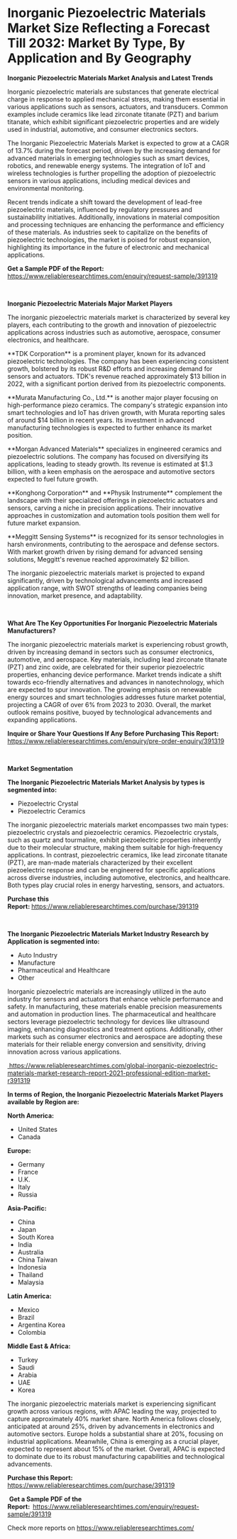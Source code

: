 <p><h1>Inorganic Piezoelectric Materials Market Size Reflecting a Forecast Till 2032: Market By Type, By Application and By Geography</h1></p><p><strong>Inorganic Piezoelectric Materials Market Analysis and Latest Trends</strong></p>
<p><p>Inorganic piezoelectric materials are substances that generate electrical charge in response to applied mechanical stress, making them essential in various applications such as sensors, actuators, and transducers. Common examples include ceramics like lead zirconate titanate (PZT) and barium titanate, which exhibit significant piezoelectric properties and are widely used in industrial, automotive, and consumer electronics sectors.</p><p>The Inorganic Piezoelectric Materials Market is expected to grow at a CAGR of 13.7% during the forecast period, driven by the increasing demand for advanced materials in emerging technologies such as smart devices, robotics, and renewable energy systems. The integration of IoT and wireless technologies is further propelling the adoption of piezoelectric sensors in various applications, including medical devices and environmental monitoring.</p><p>Recent trends indicate a shift toward the development of lead-free piezoelectric materials, influenced by regulatory pressures and sustainability initiatives. Additionally, innovations in material composition and processing techniques are enhancing the performance and efficiency of these materials. As industries seek to capitalize on the benefits of piezoelectric technologies, the market is poised for robust expansion, highlighting its importance in the future of electronic and mechanical applications.</p></p>
<p><strong>Get a Sample PDF of the Report:&nbsp;</strong> <a href="https://www.reliableresearchtimes.com/enquiry/request-sample/391319?utm_campaign=1420&utm_medium=2&utm_source=Github&utm_content=ia&utm_term=16012025&utm_id=inorganic-piezoelectric-materials">https://www.reliableresearchtimes.com/enquiry/request-sample/391319</a></p>
<p>&nbsp;</p>
<p><strong>Inorganic Piezoelectric Materials Major Market Players</strong></p>
<p><p>The inorganic piezoelectric materials market is characterized by several key players, each contributing to the growth and innovation of piezoelectric applications across industries such as automotive, aerospace, consumer electronics, and healthcare.</p><p>**TDK Corporation** is a prominent player, known for its advanced piezoelectric technologies. The company has been experiencing consistent growth, bolstered by its robust R&D efforts and increasing demand for sensors and actuators. TDK's revenue reached approximately $13 billion in 2022, with a significant portion derived from its piezoelectric components.</p><p>**Murata Manufacturing Co., Ltd.** is another major player focusing on high-performance piezo ceramics. The company's strategic expansion into smart technologies and IoT has driven growth, with Murata reporting sales of around $14 billion in recent years. Its investment in advanced manufacturing technologies is expected to further enhance its market position.</p><p>**Morgan Advanced Materials** specializes in engineered ceramics and piezoelectric solutions. The company has focused on diversifying its applications, leading to steady growth. Its revenue is estimated at $1.3 billion, with a keen emphasis on the aerospace and automotive sectors expected to fuel future growth.</p><p>**Konghong Corporation** and **Physik Instrumente** complement the landscape with their specialized offerings in piezoelectric actuators and sensors, carving a niche in precision applications. Their innovative approaches in customization and automation tools position them well for future market expansion.</p><p>**Meggitt Sensing Systems** is recognized for its sensor technologies in harsh environments, contributing to the aerospace and defense sectors. With market growth driven by rising demand for advanced sensing solutions, Meggitt's revenue reached approximately $2 billion.</p><p>The inorganic piezoelectric materials market is projected to expand significantly, driven by technological advancements and increased application range, with SWOT strengths of leading companies being innovation, market presence, and adaptability.</p></p>
<p>&nbsp;</p>
<p><strong>What Are The Key Opportunities For Inorganic Piezoelectric Materials Manufacturers?</strong></p>
<p><p>The inorganic piezoelectric materials market is experiencing robust growth, driven by increasing demand in sectors such as consumer electronics, automotive, and aerospace. Key materials, including lead zirconate titanate (PZT) and zinc oxide, are celebrated for their superior piezoelectric properties, enhancing device performance. Market trends indicate a shift towards eco-friendly alternatives and advances in nanotechnology, which are expected to spur innovation. The growing emphasis on renewable energy sources and smart technologies addresses future market potential, projecting a CAGR of over 6% from 2023 to 2030. Overall, the market outlook remains positive, buoyed by technological advancements and expanding applications.</p></p>
<p><strong>Inquire or Share Your Questions If Any Before Purchasing This Report:</strong> <a href="https://www.reliableresearchtimes.com/enquiry/pre-order-enquiry/391319?utm_campaign=1420&utm_medium=2&utm_source=Github&utm_content=ia&utm_term=16012025&utm_id=inorganic-piezoelectric-materials">https://www.reliableresearchtimes.com/enquiry/pre-order-enquiry/391319</a></p>
<p>&nbsp;</p>
<p><strong>Market Segmentation</strong></p>
<p><strong>The Inorganic Piezoelectric Materials Market Analysis by types is segmented into:</strong></p>
<p><ul><li>Piezoelectric Crystal</li><li>Piezoelectric Ceramics</li></ul></p>
<p><p>The inorganic piezoelectric materials market encompasses two main types: piezoelectric crystals and piezoelectric ceramics. Piezoelectric crystals, such as quartz and tourmaline, exhibit piezoelectric properties inherently due to their molecular structure, making them suitable for high-frequency applications. In contrast, piezoelectric ceramics, like lead zirconate titanate (PZT), are man-made materials characterized by their excellent piezoelectric response and can be engineered for specific applications across diverse industries, including automotive, electronics, and healthcare. Both types play crucial roles in energy harvesting, sensors, and actuators.</p></p>
<p><strong>Purchase this Report:&nbsp;</strong><a href="https://www.reliableresearchtimes.com/purchase/391319?utm_campaign=1420&utm_medium=2&utm_source=Github&utm_content=ia&utm_term=16012025&utm_id=inorganic-piezoelectric-materials">https://www.reliableresearchtimes.com/purchase/391319</a></p>
<p>&nbsp;</p>
<p><strong>The Inorganic Piezoelectric Materials Market Industry Research by Application is segmented into:</strong></p>
<p><ul><li>Auto Industry</li><li>Manufacture</li><li>Pharmaceutical and Healthcare</li><li>Other</li></ul></p>
<p><p>Inorganic piezoelectric materials are increasingly utilized in the auto industry for sensors and actuators that enhance vehicle performance and safety. In manufacturing, these materials enable precision measurements and automation in production lines. The pharmaceutical and healthcare sectors leverage piezoelectric technology for devices like ultrasound imaging, enhancing diagnostics and treatment options. Additionally, other markets such as consumer electronics and aerospace are adopting these materials for their reliable energy conversion and sensitivity, driving innovation across various applications.</p></p>
<p><a href="https://www.reliableresearchtimes.com/global-inorganic-piezoelectric-materials-market-research-report-2021-professional-edition-market-r391319?utm_campaign=1420&utm_medium=2&utm_source=Github&utm_content=ia&utm_term=16012025&utm_id=inorganic-piezoelectric-materials">&nbsp;https://www.reliableresearchtimes.com/global-inorganic-piezoelectric-materials-market-research-report-2021-professional-edition-market-r391319</a></p>
<p><strong>In terms of Region, the Inorganic Piezoelectric Materials Market Players available by Region are:</strong></p>
<p>
    <p> <strong> North America: </strong>
        <ul>
            <li>United States</li>
            <li>Canada</li>
        </ul>
        </p> 
    <p> <strong> Europe: </strong>
        <ul>
            <li>Germany</li>
            <li>France</li>
            <li>U.K.</li>
            <li>Italy</li>
            <li>Russia</li>
        </ul>
        </p> 
    <p> <strong> Asia-Pacific: </strong>
        <ul>
            <li>China</li>
            <li>Japan</li>
            <li>South Korea</li>
            <li>India</li>
            <li>Australia</li>
            <li>China Taiwan</li>
            <li>Indonesia</li>
            <li>Thailand</li>
            <li>Malaysia</li>
        </ul>
        </p> 
    <p> <strong> Latin America: </strong>
        <ul>
            <li>Mexico</li>
            <li>Brazil</li>
            <li>Argentina Korea</li>
            <li>Colombia</li>
        </ul>
        </p> 
    <p> <strong> Middle East & Africa: </strong>
        <ul>
            <li>Turkey</li>
            <li>Saudi</li>
            <li>Arabia</li>
            <li>UAE</li>
            <li>Korea</li>
        </ul>
    </p>
    </p>
<p><p>The inorganic piezoelectric materials market is experiencing significant growth across various regions, with APAC leading the way, projected to capture approximately 40% market share. North America follows closely, anticipated at around 25%, driven by advancements in electronics and automotive sectors. Europe holds a substantial share at 20%, focusing on industrial applications. Meanwhile, China is emerging as a crucial player, expected to represent about 15% of the market. Overall, APAC is expected to dominate due to its robust manufacturing capabilities and technological advancements.</p></p>
<p><strong>Purchase this Report: </strong><a href="https://www.reliableresearchtimes.com/purchase/391319?utm_campaign=1420&utm_medium=2&utm_source=Github&utm_content=ia&utm_term=16012025&utm_id=inorganic-piezoelectric-materials">https://www.reliableresearchtimes.com/purchase/391319</a></p>
<p>&nbsp;<strong>Get a Sample PDF of the Report:&nbsp;&nbsp;</strong><a href="https://www.reliableresearchtimes.com/enquiry/request-sample/391319?utm_campaign=1420&utm_medium=2&utm_source=Github&utm_content=ia&utm_term=16012025&utm_id=inorganic-piezoelectric-materials">https://www.reliableresearchtimes.com/enquiry/request-sample/391319</a></p>
<p><strong></strong></p>
<p>Check more reports on <a href="https://www.reliableresearchtimes.com/?utm_campaign=1420&utm_medium=2&utm_source=Github&utm_content=ia&utm_term=16012025&utm_id=inorganic-piezoelectric-materials">https://www.reliableresearchtimes.com/</a></p>